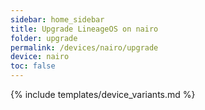 ```yaml
---
sidebar: home_sidebar
title: Upgrade LineageOS on nairo
folder: upgrade
permalink: /devices/nairo/upgrade
device: nairo
toc: false
---
```

{% include templates/device_variants.md %}
